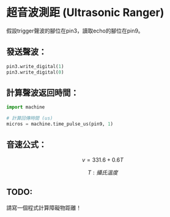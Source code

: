 # 超音波測距 (Ultrasonic Ranger)

假設trigger聲波的腳位在pin3，讀取echo的腳位在pin9。

## 發送聲波：

```python
pin3.write_digital(1)
pin3.write_digital(0)
```

## 計算聲波返回時間：

```python
import machine

# 計算回傳時間 (us)
micros = machine.time_pulse_us(pin9, 1)
```

## 音速公式：

```math
v = 331.6 + 0.6T
```
```math
T: 攝氏溫度
```

## TODO:

請寫一個程式計算障礙物距離！

